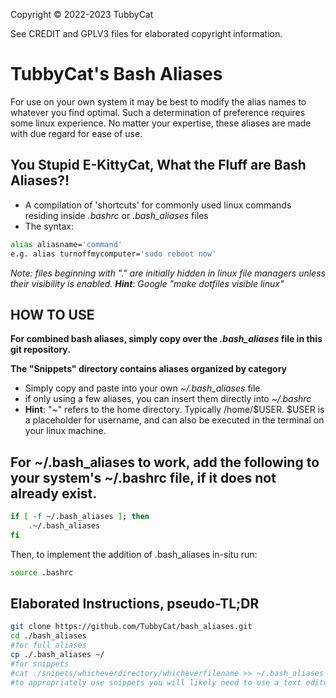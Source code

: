 Copyright © 2022-2023 TubbyCat

See CREDIT and GPLV3 files for elaborated copyright information.

# TubbyCat's Bash Aliases #
For use on your own system it may be best to modify the alias names to whatever you find optimal. Such a determination of preference requires some linux experience. No matter your expertise, these aliases are made with due regard for ease of use.

## You Stupid E-KittyCat, What the Fluff are Bash Aliases?! ##
- A compilation of 'shortcuts' for commonly used linux commands residing inside _.bashrc_ or _.bash_aliases_ files
- The syntax:
```sh
alias aliasname='command'
e.g. alias turnoffmycomputer='sudo reboot now'
```
 _Note: files beginning with "." are initially hidden in linux file managers unless their visibility is enabled. **Hint**: Google "make dotfiles visible linux"_

## HOW TO USE ##
**For combined bash aliases, simply copy over the _.bash_aliases_ file in this git repository.**

**The "Snippets" directory contains aliases organized by category**
  - Simply copy and paste into your own _~/.bash_aliases_ file
  - if only using a few aliases, you can insert them directly into _~/.bashrc_
  - **Hint**: "~" refers to the home directory. Typically /home/$USER.  $USER is a placeholder for username, and can also be executed in the terminal on your linux machine. 


## For ~/.bash_aliases to work, add the following to your system's ~/.bashrc file, if it does not already exist. ##

```bash
if [ -f ~/.bash_aliases ]; then
    .~/.bash_aliases
fi
```
Then, to implement the addition of .bash_aliases in-situ run:
```bash
source .bashrc
```
## Elaborated Instructions, pseudo-TL;DR ##
```bash
git clone https://github.com/TubbyCat/bash_aliases.git
cd ./bash_aliases
#for full aliases
cp ./.bash_aliases ~/
#for snippets 
#cat ./snipets/whicheverdirectory/whicheverfilename >> ~/.bash_aliases
#to appropriately use snippets you will likely need to use a text editor
```
